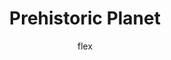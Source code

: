 ---
layout:   post
title:    Prehistoric Planet
author:   flex
category: 2020...2022 (FNXS)
tags:     [tvsorozat]
comments: false

headerSIZE:       ''
headerBGimagex:   ''
headerBGposition: 'background-position: center;'
headerRIGHTStyleOverride: 'padding: 0px;'
headerMainRIGHTStyleOverride: 'width: 100%;'
headerRIGHT:	  '<div style="position: relative; width: 100%; height: 0; padding-bottom: 56.25%;">
<iframe style="position: absolute; width: 100%; height: 100%;" src="https://www.youtube.com/embed/vnoNeMlNeD0" title="YouTube video player" frameborder="0" allow="accelerometer; autoplay; clipboard-write; encrypted-media; gyroscope; picture-in-picture" allowfullscreen></iframe></div>'
disableheaderLEFT: true
---